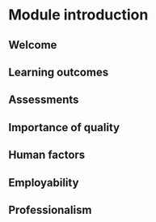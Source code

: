 # Module introduction

## Welcome

## Learning outcomes

## Assessments

## Importance of quality

## Human factors

## Employability

## Professionalism
